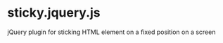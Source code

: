 sticky.jquery.js
================

jQuery plugin for sticking HTML element on a fixed position on a screen